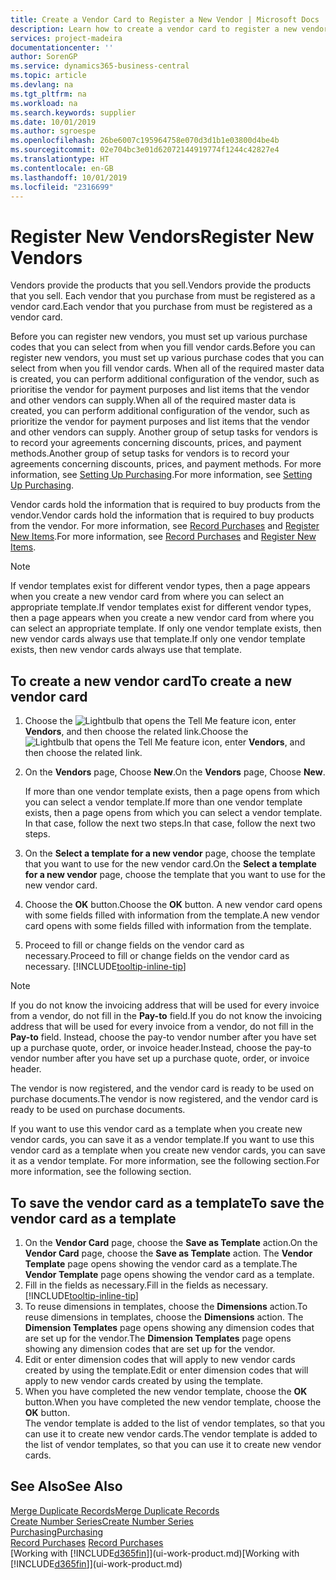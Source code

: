 ```yaml
---
title: Create a Vendor Card to Register a New Vendor | Microsoft Docs
description: Learn how to create a vendor card to register a new vendor or supplier.
services: project-madeira
documentationcenter: ''
author: SorenGP
ms.service: dynamics365-business-central
ms.topic: article
ms.devlang: na
ms.tgt_pltfrm: na
ms.workload: na
ms.search.keywords: supplier
ms.date: 10/01/2019
ms.author: sgroespe
ms.openlocfilehash: 26be6007c195964758e070d3d1b1e03800d4be4b
ms.sourcegitcommit: 02e704bc3e01d62072144919774f1244c42827e4
ms.translationtype: HT
ms.contentlocale: en-GB
ms.lasthandoff: 10/01/2019
ms.locfileid: "2316699"
---
```

# <a name="register-new-vendors"></a><span data-ttu-id="bf30b-103">Register New Vendors</span><span class="sxs-lookup"><span data-stu-id="bf30b-103">Register New Vendors</span></span>
<span data-ttu-id="bf30b-104">Vendors provide the products that you sell.</span><span class="sxs-lookup"><span data-stu-id="bf30b-104">Vendors provide the products that you sell.</span></span> <span data-ttu-id="bf30b-105">Each vendor that you purchase from must be registered as a vendor card.</span><span class="sxs-lookup"><span data-stu-id="bf30b-105">Each vendor that you purchase from must be registered as a vendor card.</span></span>

<span data-ttu-id="bf30b-106">Before you can register new vendors, you must set up various purchase codes that you can select from when you fill vendor cards.</span><span class="sxs-lookup"><span data-stu-id="bf30b-106">Before you can register new vendors, you must set up various purchase codes that you can select from when you fill vendor cards.</span></span> <span data-ttu-id="bf30b-107">When all of the required master data is created, you can perform additional configuration of the vendor, such as prioritise the vendor for payment purposes and list items that the vendor and other vendors can supply.</span><span class="sxs-lookup"><span data-stu-id="bf30b-107">When all of the required master data is created, you can perform additional configuration of the vendor, such as prioritize the vendor for payment purposes and list items that the vendor and other vendors can supply.</span></span> <span data-ttu-id="bf30b-108">Another group of setup tasks for vendors is to record your agreements concerning discounts, prices, and payment methods.</span><span class="sxs-lookup"><span data-stu-id="bf30b-108">Another group of setup tasks for vendors is to record your agreements concerning discounts, prices, and payment methods.</span></span> <span data-ttu-id="bf30b-109">For more information, see [Setting Up Purchasing](purchasing-setup-purchasing.md).</span><span class="sxs-lookup"><span data-stu-id="bf30b-109">For more information, see [Setting Up Purchasing](purchasing-setup-purchasing.md).</span></span>

<span data-ttu-id="bf30b-110">Vendor cards hold the information that is required to buy products from the vendor.</span><span class="sxs-lookup"><span data-stu-id="bf30b-110">Vendor cards hold the information that is required to buy products from the vendor.</span></span> <span data-ttu-id="bf30b-111">For more information, see [Record Purchases](purchasing-how-record-purchases.md) and [Register New Items](inventory-how-register-new-items.md).</span><span class="sxs-lookup"><span data-stu-id="bf30b-111">For more information, see [Record Purchases](purchasing-how-record-purchases.md) and [Register New Items](inventory-how-register-new-items.md).</span></span>

> [!NOTE]  
>   <span data-ttu-id="bf30b-112">If vendor templates exist for different vendor types, then a page appears when you create a new vendor card from where you can select an appropriate template.</span><span class="sxs-lookup"><span data-stu-id="bf30b-112">If vendor templates exist for different vendor types, then a page appears when you create a new vendor card from where you can select an appropriate template.</span></span> <span data-ttu-id="bf30b-113">If only one vendor template exists, then new vendor cards always use that template.</span><span class="sxs-lookup"><span data-stu-id="bf30b-113">If only one vendor template exists, then new vendor cards always use that template.</span></span>

## <a name="to-create-a-new-vendor-card"></a><span data-ttu-id="bf30b-114">To create a new vendor card</span><span class="sxs-lookup"><span data-stu-id="bf30b-114">To create a new vendor card</span></span>
1. <span data-ttu-id="bf30b-115">Choose the ![Lightbulb that opens the Tell Me feature](media/ui-search/search_small.png "Tell me what you want to do") icon, enter **Vendors**, and then choose the related link.</span><span class="sxs-lookup"><span data-stu-id="bf30b-115">Choose the ![Lightbulb that opens the Tell Me feature](media/ui-search/search_small.png "Tell me what you want to do") icon, enter **Vendors**, and then choose the related link.</span></span>  
2. <span data-ttu-id="bf30b-116">On the **Vendors** page, Choose **New**.</span><span class="sxs-lookup"><span data-stu-id="bf30b-116">On the **Vendors** page, Choose **New**.</span></span>

    <span data-ttu-id="bf30b-117">If more than one vendor template exists, then a page opens from which you can select a vendor template.</span><span class="sxs-lookup"><span data-stu-id="bf30b-117">If more than one vendor template exists, then a page opens from which you can select a vendor template.</span></span> <span data-ttu-id="bf30b-118">In that case, follow the next two steps.</span><span class="sxs-lookup"><span data-stu-id="bf30b-118">In that case, follow the next two steps.</span></span>
3. <span data-ttu-id="bf30b-119">On the **Select a template for a new vendor** page, choose the template that you want to use for the new vendor card.</span><span class="sxs-lookup"><span data-stu-id="bf30b-119">On the **Select a template for a new vendor** page, choose the template that you want to use for the new vendor card.</span></span>
4. <span data-ttu-id="bf30b-120">Choose the **OK** button.</span><span class="sxs-lookup"><span data-stu-id="bf30b-120">Choose the **OK** button.</span></span> <span data-ttu-id="bf30b-121">A new vendor card opens with some fields filled with information from the template.</span><span class="sxs-lookup"><span data-stu-id="bf30b-121">A new vendor card opens with some fields filled with information from the template.</span></span>
5. <span data-ttu-id="bf30b-122">Proceed to fill or change fields on the vendor card as necessary.</span><span class="sxs-lookup"><span data-stu-id="bf30b-122">Proceed to fill or change fields on the vendor card as necessary.</span></span> [!INCLUDE[tooltip-inline-tip](includes/tooltip-inline-tip_md.md)]

> [!NOTE]  
>   <span data-ttu-id="bf30b-123">If you do not know the invoicing address that will be used for every invoice from a vendor, do not fill in the **Pay-to** field.</span><span class="sxs-lookup"><span data-stu-id="bf30b-123">If you do not know the invoicing address that will be used for every invoice from a vendor, do not fill in the **Pay-to** field.</span></span> <span data-ttu-id="bf30b-124">Instead, choose the pay-to vendor number after you have set up a purchase quote, order, or invoice header.</span><span class="sxs-lookup"><span data-stu-id="bf30b-124">Instead, choose the pay-to vendor number after you have set up a purchase quote, order, or invoice header.</span></span>

<span data-ttu-id="bf30b-125">The vendor is now registered, and the vendor card is ready to be used on purchase documents.</span><span class="sxs-lookup"><span data-stu-id="bf30b-125">The vendor is now registered, and the vendor card is ready to be used on purchase documents.</span></span>

<span data-ttu-id="bf30b-126">If you want to use this vendor card as a template when you create new vendor cards, you can save it as a vendor template.</span><span class="sxs-lookup"><span data-stu-id="bf30b-126">If you want to use this vendor card as a template when you create new vendor cards, you can save it as a vendor template.</span></span> <span data-ttu-id="bf30b-127">For more information, see the following section.</span><span class="sxs-lookup"><span data-stu-id="bf30b-127">For more information, see the following section.</span></span>

## <a name="to-save-the-vendor-card-as-a-template"></a><span data-ttu-id="bf30b-128">To save the vendor card as a template</span><span class="sxs-lookup"><span data-stu-id="bf30b-128">To save the vendor card as a template</span></span>
1. <span data-ttu-id="bf30b-129">On the **Vendor Card** page, choose the **Save as Template** action.</span><span class="sxs-lookup"><span data-stu-id="bf30b-129">On the **Vendor Card** page, choose the **Save as Template** action.</span></span> <span data-ttu-id="bf30b-130">The **Vendor Template** page opens showing the vendor card as a template.</span><span class="sxs-lookup"><span data-stu-id="bf30b-130">The **Vendor Template** page opens showing the vendor card as a template.</span></span>
2. <span data-ttu-id="bf30b-131">Fill in the fields as necessary.</span><span class="sxs-lookup"><span data-stu-id="bf30b-131">Fill in the fields as necessary.</span></span> [!INCLUDE[tooltip-inline-tip](includes/tooltip-inline-tip_md.md)]
3. <span data-ttu-id="bf30b-132">To reuse dimensions in templates, choose the **Dimensions** action.</span><span class="sxs-lookup"><span data-stu-id="bf30b-132">To reuse dimensions in templates, choose the **Dimensions** action.</span></span> <span data-ttu-id="bf30b-133">The **Dimension Templates** page opens showing any dimension codes that are set up for the vendor.</span><span class="sxs-lookup"><span data-stu-id="bf30b-133">The **Dimension Templates** page opens showing any dimension codes that are set up for the vendor.</span></span>
4. <span data-ttu-id="bf30b-134">Edit or enter dimension codes that will apply to new vendor cards created by using the template.</span><span class="sxs-lookup"><span data-stu-id="bf30b-134">Edit or enter dimension codes that will apply to new vendor cards created by using the template.</span></span>
5. <span data-ttu-id="bf30b-135">When you have completed the new vendor template, choose the **OK** button.</span><span class="sxs-lookup"><span data-stu-id="bf30b-135">When you have completed the new vendor template, choose the **OK** button.</span></span>  
   <span data-ttu-id="bf30b-136">The vendor template is added to the list of vendor templates, so that you can use it to create new vendor cards.</span><span class="sxs-lookup"><span data-stu-id="bf30b-136">The vendor template is added to the list of vendor templates, so that you can use it to create new vendor cards.</span></span>

## <a name="see-also"></a><span data-ttu-id="bf30b-137">See Also</span><span class="sxs-lookup"><span data-stu-id="bf30b-137">See Also</span></span>
[<span data-ttu-id="bf30b-138">Merge Duplicate Records</span><span class="sxs-lookup"><span data-stu-id="bf30b-138">Merge Duplicate Records</span></span>](sales-how-merge-duplicate-records.md)  
[<span data-ttu-id="bf30b-139">Create Number Series</span><span class="sxs-lookup"><span data-stu-id="bf30b-139">Create Number Series</span></span>](ui-create-number-series.md)  
[<span data-ttu-id="bf30b-140">Purchasing</span><span class="sxs-lookup"><span data-stu-id="bf30b-140">Purchasing</span></span>](purchasing-manage-purchasing.md)  
<span data-ttu-id="bf30b-141">[Record Purchases](purchasing-how-record-purchases.md) </span><span class="sxs-lookup"><span data-stu-id="bf30b-141">[Record Purchases](purchasing-how-record-purchases.md) </span></span>  
<span data-ttu-id="bf30b-142">[Working with [!INCLUDE[d365fin](includes/d365fin_md.md)]](ui-work-product.md)</span><span class="sxs-lookup"><span data-stu-id="bf30b-142">[Working with [!INCLUDE[d365fin](includes/d365fin_md.md)]](ui-work-product.md)</span></span>  
